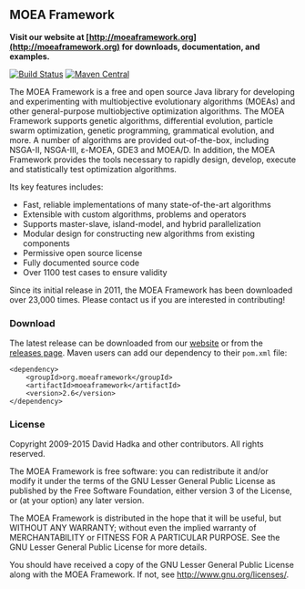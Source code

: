 ﻿## MOEA Framework ##

**Visit our website at [http://moeaframework.org](http://moeaframework.org)
for downloads, documentation, and examples.**

﻿[![Build Status](https://travis-ci.org/MOEAFramework/MOEAFramework.svg?branch=master)](https://travis-ci.org/MOEAFramework/MOEAFramework)
﻿[![Maven Central](https://img.shields.io/maven-central/v/org.moeaframework/moeaframework.svg)](http://mvnrepository.com/artifact/org.moeaframework/moeaframework/2.6)

The MOEA Framework is a free and open source Java library for developing and
experimenting with multiobjective evolutionary algorithms (MOEAs) and other
general-purpose multiobjective optimization algorithms. The MOEA Framework
supports genetic algorithms, differential evolution, particle swarm
optimization, genetic programming, grammatical evolution, and more. A number of
algorithms are provided out-of-the-box, including NSGA-II, NSGA-III, ε-MOEA,
GDE3 and MOEA/D. In addition, the MOEA Framework provides the tools necessary
to rapidly design, develop, execute and statistically test optimization
algorithms.

Its key features includes:
  * Fast, reliable implementations of many state-of-the-art algorithms
  * Extensible with custom algorithms, problems and operators
  * Supports master-slave, island-model, and hybrid parallelization
  * Modular design for constructing new algorithms from existing components
  * Permissive open source license
  * Fully documented source code
  * Over 1100 test cases to ensure validity

Since its initial release in 2011, the MOEA Framework has been downloaded over
23,000 times.  Please contact us if you are interested in contributing!

### Download ###

The latest release can be downloaded from our [website](http://moeaframework.org)
or from the [releases page](https://github.com/MOEAFramework/MOEAFramework/releases).
Maven users can add our dependency to their `pom.xml` file:

    <dependency>
        <groupId>org.moeaframework</groupId>
        <artifactId>moeaframework</artifactId>
        <version>2.6</version>
    </dependency>

### License ###

Copyright 2009-2015 David Hadka and other contributors.  All rights reserved.

The MOEA Framework is free software: you can redistribute it and/or modify
it under the terms of the GNU Lesser General Public License as published by
the Free Software Foundation, either version 3 of the License, or (at your
option) any later version.

The MOEA Framework is distributed in the hope that it will be useful, but
WITHOUT ANY WARRANTY; without even the implied warranty of MERCHANTABILITY
or FITNESS FOR A PARTICULAR PURPOSE.  See the GNU Lesser General Public
License for more details.

You should have received a copy of the GNU Lesser General Public License
along with the MOEA Framework.  If not, see <http://www.gnu.org/licenses/>.
